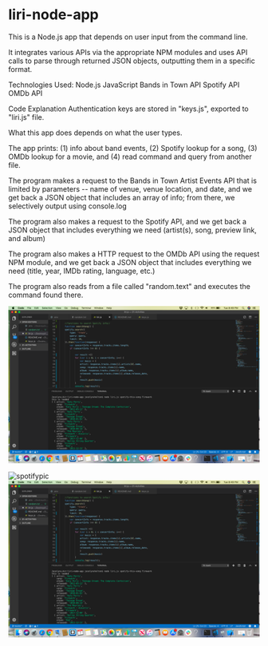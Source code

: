 # liri-node-app

This is a Node.js app that depends on user input from the command line.

It integrates various APIs via the appropriate NPM modules and uses API calls to parse through returned JSON objects, 
outputting them in a specific format.


Technologies Used:
Node.js
JavaScript
Bands in Town API 
Spotify API 
OMDb API 

Code Explanation
Authentication keys are stored in "keys.js", exported to "liri.js" file.

What this app does depends on what the user types. 

The app prints: (1) info about band events, (2) Spotify lookup for a song, (3) OMDb lookup for a movie, and (4) read command and query from another file.

The program makes a request to the Bands in Town Artist Events API that is limited by parameters -- name of venue, venue location, and date, and we get back a JSON object that includes an array of info; from there, we selectively output using console.log

The program also makes a request to the Spotify API, and we get back a JSON object that includes everything we need (artist(s), song, preview link, and album)

The program also makes a HTTP request to the OMDb API using the request NPM module, and we get back a JSON object that includes everything we need (title, year, IMDb rating, language, etc.)

The program also reads from a file called "random.text" and executes the command found there.

![SpotifyImage](images/spotify.png)

<img src="spotify.png"
     alt="spotifypic"
     style="float: left; margin-right: 10px;" />

![](/images/spotify.png?raw=true)
